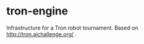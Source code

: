 tron-engine
===========

Infrastructure for a Tron robot tournament. Based on http://tron.aichallenge.org/ .
